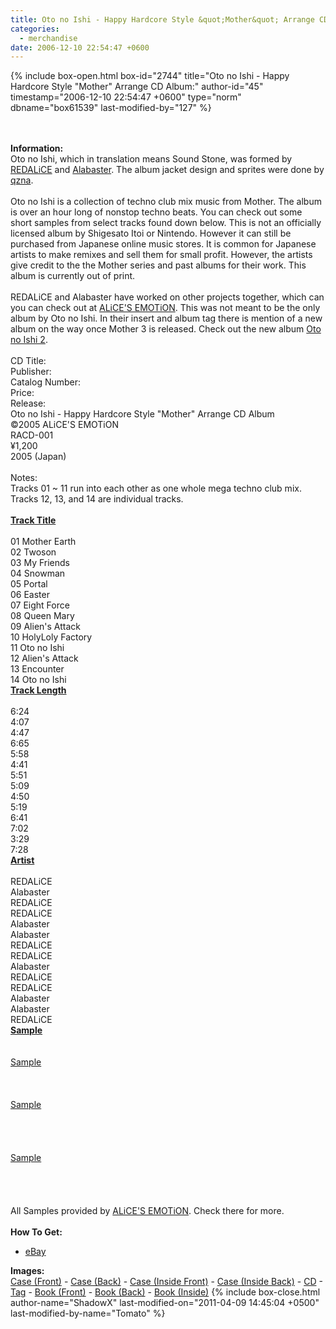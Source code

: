 ```yaml
---
title: Oto no Ishi - Happy Hardcore Style &quot;Mother&quot; Arrange CD Album
categories:
  - merchandise
date: 2006-12-10 22:54:47 +0600
---
```

{% include box-open.html box-id="2744" title="Oto no Ishi - Happy Hardcore Style \"Mother\" Arrange CD Album:" author-id="45" timestamp="2006-12-10 22:54:47 +0600" type="norm" dbname="box61539" last-modified-by="127" %}
	<center>
	<imgalphapng src="/merchandise/images/otonoishi_title.png" width="400" height="362" border="0" alt="Oto no Ishi - Happy Hardcore Style Mother Arrange CD Album" />
	</center>
	<br /><br />
	<b>Information:</b>
	<br />
	Oto no Ishi, which in translation means Sound Stone, was formed by 
	<a href="http://redalice.hmc6.net/">REDALiCE</a> and <a href="http://www.ismusic.ne.jp/alabaster/">Alabaster</a>. 
	The album jacket design and sprites were done by <a href="http://qzna.jp/">qzna</a>. 
	<br /><br />
	Oto no Ishi is a collection of techno club mix music from Mother. The album is over an 
	hour long of nonstop techno beats. You can check out some short samples from select 
	tracks found down below. This is not an officially licensed album by Shigesato Itoi or 
	Nintendo. However it can still be purchased from Japanese online music stores. It is 
	common for Japanese artists to make remixes and sell them for small profit. However, the 
	artists give credit to the the Mother series and past albums for their work. This album 
	is currently out of print.
	<br /><br />
	REDALiCE and Alabaster have worked on other projects together, which can you can check 
	out at <a href="http://redalice.hmc6.net/otonoishi.html">ALiCE'S EMOTiON</a>. 
	This was not meant to be the only album by Oto no Ishi. In their insert and album tag 
	there is mention of a new album on the way once Mother 3 is released. Check out the new 
	album <a href="http://www.starmen.net/merchandise/music/otonoishi2.php">Oto no Ishi 2</a>.
	<br /><br />
<table1 />
	CD Title:<br />
	Publisher:<br />
	Catalog Number:<br />
	Price:<br />
	Release:<br />
<table2 />
	Oto no Ishi - Happy Hardcore Style "Mother" Arrange CD Album<br />
	©2005 ALiCE'S EMOTiON<br />
	RACD-001<br />
	¥1,200<br />
	2005 (Japan)<br /><br />
<table3 />
	Notes:<br />
	Tracks 01 ~ 11 run into each other as one whole mega techno club mix. Tracks 12, 13, and 14 are individual tracks.
	<br /><br />
<table1 />
	<b><u>Track Title</u></b><br /><br />
	01 Mother Earth<br />
	02 Twoson<br />
	03 My Friends<br />
	04 Snowman<br />
	05 Portal<br />
	06 Easter<br />
	07 Eight Force<br />
	08 Queen Mary<br />
	09 Alien's Attack<br />
	10 HolyLoly Factory<br />
	11 Oto no Ishi<br />
	12 Alien's Attack<br />
	13 Encounter<br />
	14 Oto no Ishi<br />
<table2 />
	<u><b>Track Length</b></u><br /><br />
	6:24<br />
	4:07<br />
	4:47<br />
	6:65<br />
	5:58<br />
	4:41<br />
	5:51<br />
	5:09<br />
	4:50<br />
	5:19<br />
	6:41<br />
	7:02<br />
	3:29<br />
	7:28<br />
<table2 />
	<u><b>Artist</b></u><br /><br />
	REDALiCE<br />
	Alabaster<br />
	REDALiCE<br />
	REDALiCE<br />
	Alabaster<br />
	Alabaster<br />
	REDALiCE<br />
	REDALiCE<br />
	Alabaster<br />
	REDALiCE<br />
	REDALiCE<br />
	Alabaster<br />
	Alabaster<br />
	REDALiCE<br />
<table2 />
	<u><b>Sample</b></u><br /><br />
	<br />
	<a href="samples/Otonoishi_Sample_tr02.mp3">Sample</a><br />
	<br />
	<br />
	<br />
	<a href="samples/Otonoishi_Sample_tr06.mp3">Sample</a><br />
	<br />
	<br />
	<br />
	<br />
	<a href="samples/Otonoishi_Sample_tr11.mp3">Sample</a><br />
	<br />
	<br />
	<br />
<table3 />
	<br />
	All Samples provided by <a href="http://redalice.hmc6.net/otonoishi.html">ALiCE'S EMOTiON</a>. 
	Check there for more.
	<br /><br />
	<b>How To Get:</b>
	<br />
	<ul>
	<li><a href="http://www.ebay.com">eBay</a></li>
	</ul>
	<b>Images:</b>
	<br />
	<a href="/merchandise/images/otonoishi_case_front.jpg">Case (Front)</a> - <a href="/merchandise/images/otonoishi_case_back.jpg">Case (Back)</a> - <a href="/merchandise/images/otonoishi_case_finside.jpg">Case (Inside Front)</a> - 
	<a href="/merchandise/images/otonoishi_case_binside.jpg">Case (Inside Back)</a> - <a href="/merchandise/images/otonoishi_cd.jpg">CD</a> - <a href="/merchandise/images/otonoishi_tag.jpg">Tag</a> - 
	<a href="/merchandise/images/otonoishi_book_front.jpg">Book (Front)</a> - <a href="/merchandise/images/otonoishi_book_back.jpg">Book (Back)</a> - <a href="/merchandise/images/otonoishi_book_inside.jpg">Book (Inside)</a>
{% include box-close.html author-name="ShadowX" last-modified-on="2011-04-09 14:45:04 +0500" last-modified-by-name="Tomato" %}
